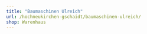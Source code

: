 ```yaml
---
title: "Baumaschinen Ulreich"
url: /hochneukirchen-gschaidt/baumaschinen-ulreich/
shop: Warenhaus
---
```

